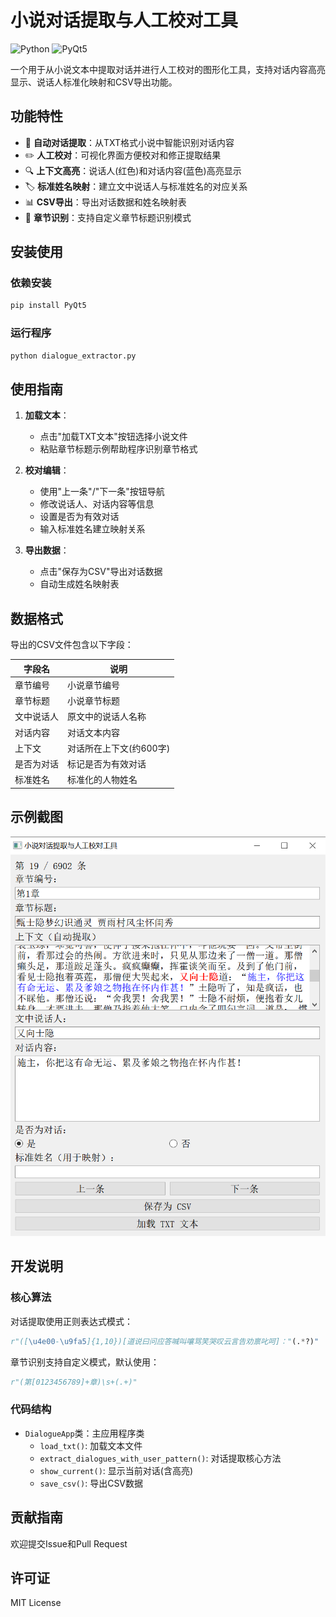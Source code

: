 # 小说对话提取与人工校对工具

![Python](https://img.shields.io/badge/Python-3.7+-blue.svg)
![PyQt5](https://img.shields.io/badge/GUI-PyQt5-green.svg)

一个用于从小说文本中提取对话并进行人工校对的图形化工具，支持对话内容高亮显示、说话人标准化映射和CSV导出功能。

## 功能特性

- 📖 **自动对话提取**：从TXT格式小说中智能识别对话内容
- ✏️ **人工校对**：可视化界面方便校对和修正提取结果
- 🔍 **上下文高亮**：说话人(红色)和对话内容(蓝色)高亮显示
- 🏷️ **标准姓名映射**：建立文中说话人与标准姓名的对应关系
- 📊 **CSV导出**：导出对话数据和姓名映射表
- 📂 **章节识别**：支持自定义章节标题识别模式

## 安装使用

### 依赖安装

```bash
pip install PyQt5
```

### 运行程序

```bash
python dialogue_extractor.py
```

## 使用指南

1. **加载文本**：
   - 点击"加载TXT文本"按钮选择小说文件
   - 粘贴章节标题示例帮助程序识别章节格式

2. **校对编辑**：
   - 使用"上一条"/"下一条"按钮导航
   - 修改说话人、对话内容等信息
   - 设置是否为有效对话
   - 输入标准姓名建立映射关系

3. **导出数据**：
   - 点击"保存为CSV"导出对话数据
   - 自动生成姓名映射表

## 数据格式

导出的CSV文件包含以下字段：

| 字段名 | 说明 |
|-------|------|
| 章节编号 | 小说章节编号 |
| 章节标题 | 小说章节标题 |
| 文中说话人 | 原文中的说话人名称 |
| 对话内容 | 对话文本内容 |
| 上下文 | 对话所在上下文(约600字) |
| 是否为对话 | 标记是否为有效对话 |
| 标准姓名 | 标准化的人物姓名 |

## 示例截图

![界面截图](screenshot.png)

## 开发说明

### 核心算法

对话提取使用正则表达式模式：
```python
r"([\u4e00-\u9fa5]{1,10})[道说曰问应答喊叫嚷骂笑哭叹云言告劝禀叱呵]："(.*?)"
```

章节识别支持自定义模式，默认使用：
```python
r"(第[0123456789]+章)\s+(.+)"
```

### 代码结构

- `DialogueApp`类：主应用程序类
  - `load_txt()`: 加载文本文件
  - `extract_dialogues_with_user_pattern()`: 对话提取核心方法
  - `show_current()`: 显示当前对话(含高亮)
  - `save_csv()`: 导出CSV数据

## 贡献指南

欢迎提交Issue和Pull Request

## 许可证

MIT License
